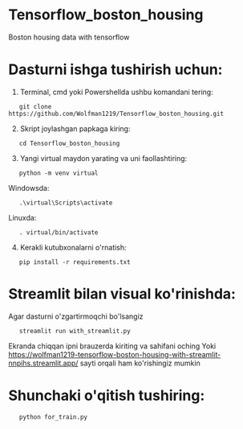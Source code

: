 # Tensorflow_boston_housing
Boston housing data with tensorflow
# Dasturni ishga tushirish uchun:
1) Terminal, cmd yoki Powershellda ushbu komandani tering:
```shell
   git clone https://github.com/Wolfman1219/Tensorflow_boston_housing.git
```

2) Skript joylashgan papkaga kiring:
```shell
   cd Tensorflow_boston_housing
```

3) Yangi virtual maydon yarating va uni faollashtiring:
```shell
   python -m venv virtual
```

  Windowsda:
  ```shell
     .\virtual\Scripts\activate
  ```

  Linuxda:
  ```shell
     . virtual/bin/activate
  ```

4) Kerakli kutubxonalarni o'rnatish:
```shell
   pip install -r requirements.txt
```

# Streamlit bilan visual ko'rinishda:
Agar dasturni o'zgartirmoqchi bo'lsangiz
```shell
   streamlit run with_streamlit.py
```
Ekranda chiqqan ipni brauzerda kiriting va sahifani oching
Yoki https://wolfman1219-tensorflow-boston-housing-with-streamlit-nnpihs.streamlit.app/ sayti orqali ham ko'rishingiz mumkin

# Shunchaki o'qitish tushiring:
```shell
   python for_train.py
```
